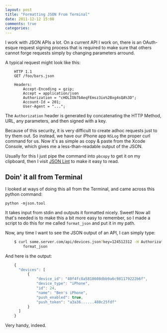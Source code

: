 ```yaml
---
layout: post
title: "Formatting JSON From Terminal"
date: 2011-12-12 15:08
comments: true
categories: 
---
```


I work with JSON APIs a lot. On a current API I work on, there is an OAuth-esque request 
signing process that is required to make sure that others cannot forge requests simply
by changing parameters arround.

A typical request might look like this:

```
    HTTP 1.1
    GET /foo/bars.json

    Headers:
        Accept-Encoding = gzip;
        Accept = application/json
        Authorization = "cHOLIOb7bAeqFEmsz3io%2Bxg4sQA%3D";
        Account-Id = 201;
        User-Agent = "...";
```

The `Authorization` header is generated by concatenating the HTTP Method, URL, any parameters, and then signed with a key.

Because of this security, it is very difficult to create adhoc requests just to try them out. So instead, we have our iPhone app
`NSLog` the proper curl command for us.  Now it's as simple as copy & paste from the Xcode Console, which gives me a 
less-than-readable output of the JSON.

Usually for this I just pipe the command into `pbcopy` to get it on my clipboard, then I visit [JSON Lint](http://jsonlint.com) to
make it easy to read.

## Doin' it all from Terminal

I looked at ways of doing this all from the Terminal, and came across this python command:

````
python -mjson.tool
````

It takes input from stdin and outputs it formatted nicely.  Sweet!  Now all that's needed is to make this a bit more easy to remember,
so I made a script to do this for me called `format_json` and put it in my path.

Now, any time I want to see the JSON output of an API, I can simply type:

``` sh
    $ curl some.server.com/api/devices.json?key=124512312 -H Authorization:"124151231231123123" | 
        format_json
```

And here is the output:

``` javascript
    {
      "devices": [
          {
              "device_id": "40f4fc8a5818608dbb9a6c981179222b6f", 
              "device_type": "iPhone", 
              "id": 24, 
              "name": "Ben's iPhone", 
              "push_enabled": true, 
              "push_token": "a3a36......480c25fdf"
          }
      ]
    }

```

Very handy, indeed.
